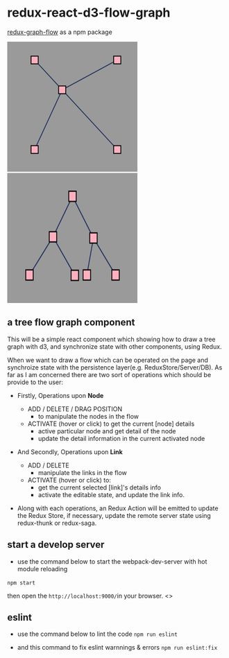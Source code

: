 
# redux-react-d3-flow-graph
<a href='https://www.npmjs.com/package/redux-graph-flow'>redux-graph-flow</a> as a npm package

<img src="./images/flow.png" style="width:300px;height:300px;">
<img src="./images/tree.png" style="width:300px;height:300px;">


## a tree flow graph component
This will be a simple react component which showing how to draw a tree graph with d3, and synchronize state with other components, using Redux.

When we want to draw a flow which can be operated on the page  and synchroize state with the persistence layer(e.g. ReduxStore/Server/DB). As far as I am concerned there are two sort of operations which should be provide to the user:

* Firstly, Operations upon <b>Node</b>
    * ADD / DELETE / DRAG POSITION
        * to manipulate the nodes in the flow
    * ACTIVATE (hover or click) to get the current [node] details
        * active particular node and get detail of the node
        * update the detail information in the current activated node

* And Secondly, Operations upon <b>Link</b>
    * ADD / DELETE 
        * manipulate the links in the flow
    * ACTIVATE (hover or click) to:
        * get the current selected [link]'s details info
        * activate the editable state, and update the link info.

* Along with each operations, an Redux Action will be emitted to update the Redux Store, if necessary, update the remote server state using redux-thunk or redux-saga.

## start a develop server
* use the command below to start the webpack-dev-server with hot module reloading

```npm start```

then open the ```http://localhost:9000/```in your browser.
<>

## eslint 
* use the command below to lint the code
```npm run eslint```

* and this command to fix eslint warnnings & errors
```npm run eslint:fix```
